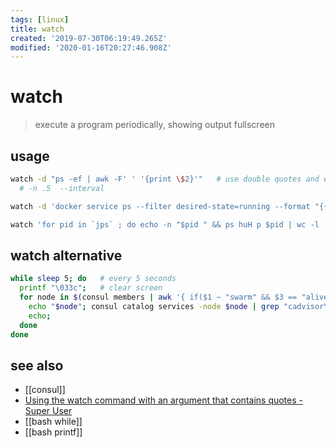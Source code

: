 ```yaml
---
tags: [linux]
title: watch
created: '2019-07-30T06:19:49.265Z'
modified: '2020-01-16T20:27:46.908Z'
---
```


# watch
> execute a program periodically, showing output fullscreen

## usage
```sh
watch -d "ps -ef | awk -F' ' '{print \$2}'"   # use double quotes and escape $
  # -n .5  --interval

watch -d 'docker service ps --filter desired-state=running --format "{{.Node}} {{.Name}}" $(docker service ls --filter mode=replicated -q)'

watch 'for pid in `jps` ; do echo -n "$pid " && ps huH p $pid | wc -l ; done'     # poor man java monitoring
```

## watch alternative
```sh
while sleep 5; do   # every 5 seconds
  printf "\033c";   # clear screen
  for node in $(consul members | awk '{ if($1 ~ "swarm" && $3 == "alive"){ print $1} }'); do 
    echo "$node"; consul catalog services -node $node | grep "cadvisor\|export"; 
    echo; 
  done
done
```

## see also
- [[consul]]
- [Using the watch command with an argument that contains quotes - Super User](https://superuser.com/a/276706)
- [[bash while]]
- [[bash printf]]
